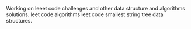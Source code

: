Working on leeet code challenges and other data structure and algorithms solutions.
leet code algorithms 
leet code smallest string tree data structures. 
